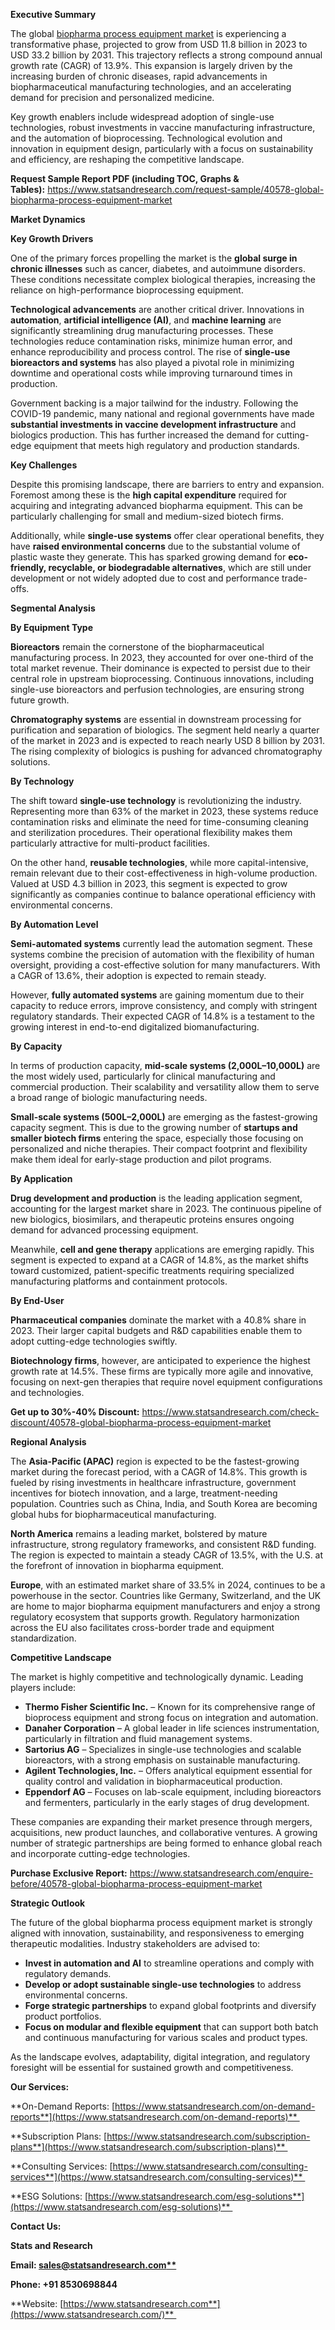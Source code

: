 ﻿**Executive Summary**

The global [biopharma process equipment market](https://www.statsandresearch.com/report/40578-global-biopharma-process-equipment-market) is experiencing a transformative phase, projected to grow from USD 11.8 billion in 2023 to USD 33.2 billion by 2031. This trajectory reflects a strong compound annual growth rate (CAGR) of 13.9%. This expansion is largely driven by the increasing burden of chronic diseases, rapid advancements in biopharmaceutical manufacturing technologies, and an accelerating demand for precision and personalized medicine.

Key growth enablers include widespread adoption of single-use technologies, robust investments in vaccine manufacturing infrastructure, and the automation of bioprocessing. Technological evolution and innovation in equipment design, particularly with a focus on sustainability and efficiency, are reshaping the competitive landscape.

**Request Sample Report PDF (including TOC, Graphs & Tables):** <https://www.statsandresearch.com/request-sample/40578-global-biopharma-process-equipment-market> 

**Market Dynamics**

**Key Growth Drivers**

One of the primary forces propelling the market is the **global surge in chronic illnesses** such as cancer, diabetes, and autoimmune disorders. These conditions necessitate complex biological therapies, increasing the reliance on high-performance bioprocessing equipment.

**Technological advancements** are another critical driver. Innovations in **automation**, **artificial intelligence (AI)**, and **machine learning** are significantly streamlining drug manufacturing processes. These technologies reduce contamination risks, minimize human error, and enhance reproducibility and process control. The rise of **single-use bioreactors and systems** has also played a pivotal role in minimizing downtime and operational costs while improving turnaround times in production.

Government backing is a major tailwind for the industry. Following the COVID-19 pandemic, many national and regional governments have made **substantial investments in vaccine development infrastructure** and biologics production. This has further increased the demand for cutting-edge equipment that meets high regulatory and production standards.

**Key Challenges**

Despite this promising landscape, there are barriers to entry and expansion. Foremost among these is the **high capital expenditure** required for acquiring and integrating advanced biopharma equipment. This can be particularly challenging for small and medium-sized biotech firms.

Additionally, while **single-use systems** offer clear operational benefits, they have **raised environmental concerns** due to the substantial volume of plastic waste they generate. This has sparked growing demand for **eco-friendly, recyclable, or biodegradable alternatives**, which are still under development or not widely adopted due to cost and performance trade-offs.

**Segmental Analysis**

**By Equipment Type**

**Bioreactors** remain the cornerstone of the biopharmaceutical manufacturing process. In 2023, they accounted for over one-third of the total market revenue. Their dominance is expected to persist due to their central role in upstream bioprocessing. Continuous innovations, including single-use bioreactors and perfusion technologies, are ensuring strong future growth.

**Chromatography systems** are essential in downstream processing for purification and separation of biologics. The segment held nearly a quarter of the market in 2023 and is expected to reach nearly USD 8 billion by 2031. The rising complexity of biologics is pushing for advanced chromatography solutions.

**By Technology**

The shift toward **single-use technology** is revolutionizing the industry. Representing more than 63% of the market in 2023, these systems reduce contamination risks and eliminate the need for time-consuming cleaning and sterilization procedures. Their operational flexibility makes them particularly attractive for multi-product facilities.

On the other hand, **reusable technologies**, while more capital-intensive, remain relevant due to their cost-effectiveness in high-volume production. Valued at USD 4.3 billion in 2023, this segment is expected to grow significantly as companies continue to balance operational efficiency with environmental concerns.

**By Automation Level**

**Semi-automated systems** currently lead the automation segment. These systems combine the precision of automation with the flexibility of human oversight, providing a cost-effective solution for many manufacturers. With a CAGR of 13.6%, their adoption is expected to remain steady.

However, **fully automated systems** are gaining momentum due to their capacity to reduce errors, improve consistency, and comply with stringent regulatory standards. Their expected CAGR of 14.8% is a testament to the growing interest in end-to-end digitalized biomanufacturing.

**By Capacity**

In terms of production capacity, **mid-scale systems (2,000L–10,000L)** are the most widely used, particularly for clinical manufacturing and commercial production. Their scalability and versatility allow them to serve a broad range of biologic manufacturing needs.

**Small-scale systems (500L–2,000L)** are emerging as the fastest-growing capacity segment. This is due to the growing number of **startups and smaller biotech firms** entering the space, especially those focusing on personalized and niche therapies. Their compact footprint and flexibility make them ideal for early-stage production and pilot programs.

**By Application**

**Drug development and production** is the leading application segment, accounting for the largest market share in 2023. The continuous pipeline of new biologics, biosimilars, and therapeutic proteins ensures ongoing demand for advanced processing equipment.

Meanwhile, **cell and gene therapy** applications are emerging rapidly. This segment is expected to expand at a CAGR of 14.8%, as the market shifts toward customized, patient-specific treatments requiring specialized manufacturing platforms and containment protocols.

**By End-User**

**Pharmaceutical companies** dominate the market with a 40.8% share in 2023. Their larger capital budgets and R&D capabilities enable them to adopt cutting-edge technologies swiftly.

**Biotechnology firms**, however, are anticipated to experience the highest growth rate at 14.5%. These firms are typically more agile and innovative, focusing on next-gen therapies that require novel equipment configurations and technologies.

**Get up to 30%-40% Discount:** <https://www.statsandresearch.com/check-discount/40578-global-biopharma-process-equipment-market> 

**Regional Analysis**

The **Asia-Pacific (APAC)** region is expected to be the fastest-growing market during the forecast period, with a CAGR of 14.8%. This growth is fueled by rising investments in healthcare infrastructure, government incentives for biotech innovation, and a large, treatment-needing population. Countries such as China, India, and South Korea are becoming global hubs for biopharmaceutical manufacturing.

**North America** remains a leading market, bolstered by mature infrastructure, strong regulatory frameworks, and consistent R&D funding. The region is expected to maintain a steady CAGR of 13.5%, with the U.S. at the forefront of innovation in biopharma equipment.

**Europe**, with an estimated market share of 33.5% in 2024, continues to be a powerhouse in the sector. Countries like Germany, Switzerland, and the UK are home to major biopharma equipment manufacturers and enjoy a strong regulatory ecosystem that supports growth. Regulatory harmonization across the EU also facilitates cross-border trade and equipment standardization.

**Competitive Landscape**

The market is highly competitive and technologically dynamic. Leading players include:

- **Thermo Fisher Scientific Inc.** – Known for its comprehensive range of bioprocess equipment and strong focus on integration and automation.
- **Danaher Corporation** – A global leader in life sciences instrumentation, particularly in filtration and fluid management systems.
- **Sartorius AG** – Specializes in single-use technologies and scalable bioreactors, with a strong emphasis on sustainable manufacturing.
- **Agilent Technologies, Inc.** – Offers analytical equipment essential for quality control and validation in biopharmaceutical production.
- **Eppendorf AG** – Focuses on lab-scale equipment, including bioreactors and fermenters, particularly in the early stages of drug development.

These companies are expanding their market presence through mergers, acquisitions, new product launches, and collaborative ventures. A growing number of strategic partnerships are being formed to enhance global reach and incorporate cutting-edge technologies.

**Purchase Exclusive Report:** <https://www.statsandresearch.com/enquire-before/40578-global-biopharma-process-equipment-market> 

**Strategic Outlook**

The future of the global biopharma process equipment market is strongly aligned with innovation, sustainability, and responsiveness to emerging therapeutic modalities. Industry stakeholders are advised to:

- **Invest in automation and AI** to streamline operations and comply with regulatory demands.
- **Develop or adopt sustainable single-use technologies** to address environmental concerns.
- **Forge strategic partnerships** to expand global footprints and diversify product portfolios.
- **Focus on modular and flexible equipment** that can support both batch and continuous manufacturing for various scales and product types.

As the landscape evolves, adaptability, digital integration, and regulatory foresight will be essential for sustained growth and competitiveness.

**Our Services:** 

**On-Demand Reports: [https://www.statsandresearch.com/on-demand-reports**](https://www.statsandresearch.com/on-demand-reports)** 

**Subscription Plans: [https://www.statsandresearch.com/subscription-plans**](https://www.statsandresearch.com/subscription-plans)** 

**Consulting Services: [https://www.statsandresearch.com/consulting-services**](https://www.statsandresearch.com/consulting-services)** 

**ESG Solutions: [https://www.statsandresearch.com/esg-solutions**](https://www.statsandresearch.com/esg-solutions)** 

**Contact Us:** 

**Stats and Research** 

**Email: [sales@statsandresearch.com**](mailto:sales@statsandresearch.com)** 

**Phone: +91 8530698844** 

**Website: [https://www.statsandresearch.com**](https://www.statsandresearch.com/)** 


